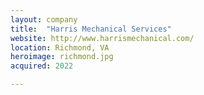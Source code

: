 ```yaml
---
layout: company
title:  "Harris Mechanical Services"
website: http://www.harrismechanical.com/
location: Richmond, VA
heroimage: richmond.jpg
acquired: 2022

---
```


